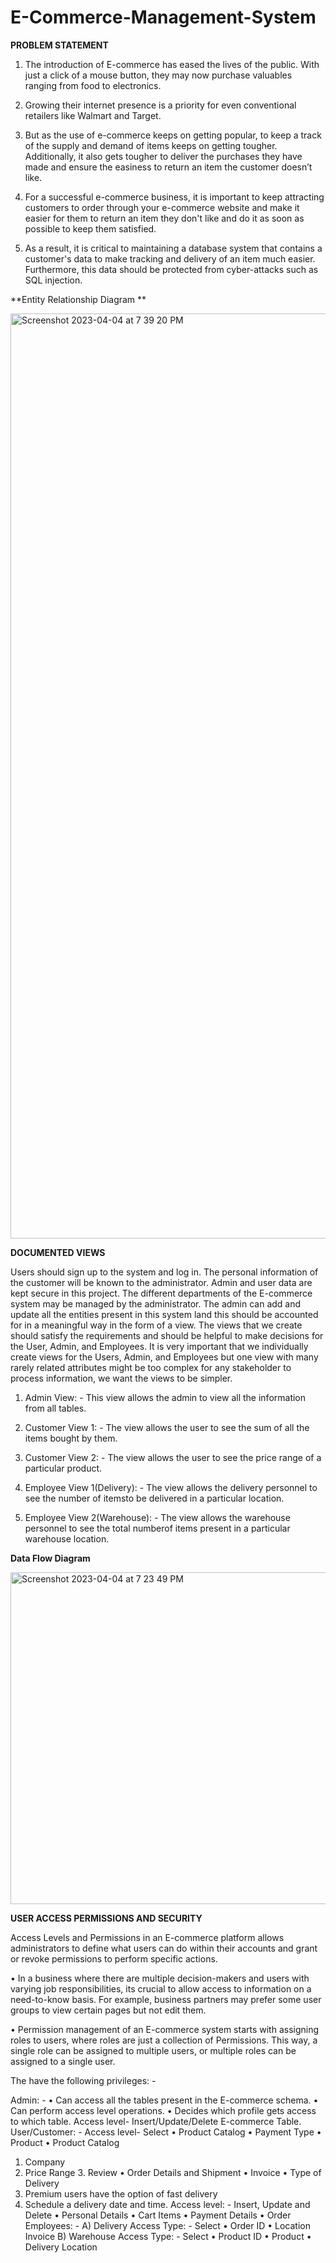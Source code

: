 # E-Commerce-Management-System

**PROBLEM STATEMENT**

1. The introduction of E-commerce has eased the lives of the public. With just a click of a mouse button, they may now purchase valuables ranging from food to electronics.

2. Growing their internet presence is a priority for even conventional retailers like Walmart and Target.

3. But as the use of e-commerce keeps on getting popular, to keep a track of the supply and demand of items keeps on getting tougher. Additionally, it also gets tougher to deliver the purchases they have made and ensure the easiness to return an item the customer doesn’t like.

4. For a successful e-commerce business, it is important to keep attracting customers to order through your e-commerce website and make it easier for them to return an item they don't like and do it as soon as possible to keep them satisfied.

5. As a result, it is critical to maintaining a database system that contains a customer's data to make tracking and delivery of an item much easier. Furthermore, this data should be protected from cyber-attacks such as SQL injection.


**Entity Relationship Diagram **

<img width="1480" alt="Screenshot 2023-04-04 at 7 39 20 PM" src="https://user-images.githubusercontent.com/44360471/229945843-c1b843e3-a647-455d-a99b-989207ef6f74.png">


**DOCUMENTED VIEWS**

Users should sign up to the system and log in. The personal information of the customer will be known to the administrator. Admin and user data are kept secure in this project. The different departments of the E-commerce system may be managed by the administrator. The admin can add and update all the entities present in this system land this should be accounted for in a meaningful way in the form of a view. The views that we create should satisfy the requirements and should be helpful to make decisions for the User, Admin, and Employees. It is very important that we individually create views for the Users, Admin, and Employees but one view with many rarely related attributes might be too complex for any stakeholder to process information, we want the views to be simpler.

1. Admin View: - This view allows the admin to view all the information from all tables.

2. Customer View 1: - The view allows the user to see the sum of all the items bought by them.

3. Customer View 2: - The view allows the user to see the price range of a particular product.

4. Employee View 1(Delivery): - The view allows the delivery personnel to see the number of itemsto be delivered in a particular location.

5. Employee View 2(Warehouse): - The view allows the warehouse personnel to see the total numberof items present in a particular warehouse location.

**Data Flow Diagram**

<img width="531" alt="Screenshot 2023-04-04 at 7 23 49 PM" src="https://user-images.githubusercontent.com/44360471/229944263-39a2c752-a559-4aaa-8252-338686a62590.png">

**USER ACCESS PERMISSIONS AND SECURITY**

Access Levels and Permissions in an E-commerce platform allows administrators to define what users can do within their accounts and grant or revoke permissions to perform specific actions.

• In a business where there are multiple decision-makers and users with varying job responsibilities,
its crucial to allow access to information on a need-to-know basis. For example, business partners
may prefer some user groups to view certain pages but not edit them.

• Permission management of an E-commerce system starts with assigning roles to users, where roles
are just a collection of Permissions. This way, a single role can be assigned to multiple users, or multiple roles can be assigned to a single user.

The have the following privileges: -

Admin: -
• Can access all the tables present in the E-commerce schema.
• Can perform access level operations.
• Decides which profile gets access to which table.
Access level- Insert/Update/Delete E-commerce Table.
User/Customer: - Access level- Select
• Product Catalog
• Payment Type
• Product
• Product Catalog
1. Company
2. Price Range 3. Review
• Order Details and Shipment
• Invoice
• Type of Delivery
1. Premium users have the option of fast delivery
2. Schedule a delivery date and time.
Access level: - Insert, Update and Delete
• Personal Details
• Cart Items
• Payment Details
• Order
Employees: -
A) Delivery
Access Type: - Select
• Order ID • Location
Invoice
B) Warehouse
Access Type: - Select
• Product ID
• Product
• Delivery Location




